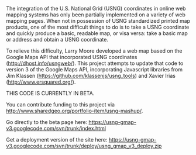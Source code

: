 The integration of the U.S. National Grid (USNG) coordinates in online web mapping systems has only been partially implemented on a variety of web mapping pages. When not in possession of USNG standardized printed map products, one of the most difficult things to do is to take a USNG coordinate and quickly produce a basic, readable map, or visa versa: take a basic map or address and obtain a USNG coordinate.

To relieve this difficulty, Larry Moore developed a web map based on the Google Maps API that incorporated USNG coordinates (http://dhost.info/usngweb/). This project attempts to update that code to version 3 of the Google Maps API, incorporating Javascript libraries from Jim Klassen (https://github.com/klassenjs/usng_tools) and Xavier Irias (http://www.ersquared.org/).

THIS CODE IS CURRENTLY IN BETA.

You can contribute funding to this project via http://www.sharedgeo.org/portfolio-item/usng-mashup/.

Go directly to the beta page here: https://usng-gmap-v3.googlecode.com/svn/trunk/index.html

Get a deployment version of the site here: https://usng-gmap-v3.googlecode.com/svn/trunk/deploy/usng_gmap_v3_deploy.zip